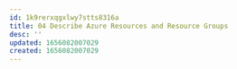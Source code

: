 ```yaml
---
id: 1k9rerxqgxlwy7stts8316a
title: 04 Describe Azure Resources and Resource Groups
desc: ''
updated: 1656082007029
created: 1656082007029
---
```


